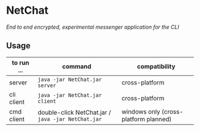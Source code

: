# NetChat
*End to end encrypted, experimental messenger application for the CLI*

## Usage

| to run ... | command                                            | compatibility                         |
| ---------- | -------------------------------------------------- | ------------------------------------- |
| server     | `java -jar NetChat.jar server`                     | cross-platform                        |
| cli client | `java -jar NetChat.jar client`                     | cross-platform                        |
| cmd client | double-click NetChat.jar / `java -jar NetChat.jar` | windows only (cross-platform planned) |


